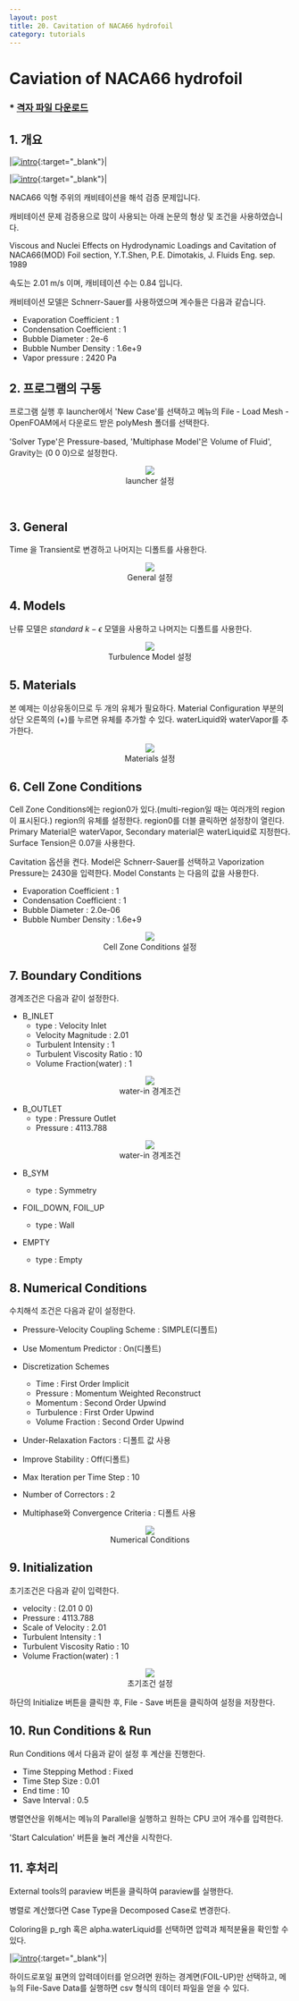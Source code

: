 ```yaml
---
layout: post
title: 20. Cavitation of NACA66 hydrofoil
category: tutorials
---
```


# Caviation of NACA66 hydrofoil

### * [격자 파일 다운로드](https://drive.google.com/file/d/1a6uUi1CKbzZEYa9e4R3-ABR8ZY6LOtKq/view?usp=sharing)

## 1. 개요 

|[![intro](https://github.com/nextfoam/baram-pages/raw/main/screenshots/cavitation/cav-contour.png)](https://github.com/nextfoam/baram-pages/raw/main/screenshots/cavitation/cav-contour.png){:target="_blank"}|

|[![intro](https://github.com/nextfoam/baram-pages/raw/main/screenshots/cavitation/cav-Cp.png)](https://github.com/nextfoam/baram-pages/raw/main/screenshots/cavitation/cav-Cp.png){:target="_blank"}|

NACA66 익형 주위의 캐비테이션을 해석 검증 문제입니다.

캐비테이션 문제 검증용으로 많이 사용되는 아래 논문의 형상 및 조건을 사용하였습니다.

Viscous and Nuclei Effects on Hydrodynamic Loadings and Cavitation of NACA66(MOD) Foil section, Y.T.Shen, P.E. Dimotakis, J. Fluids Eng. sep. 1989

속도는 2.01 m/s 이며, 캐비테이션 수는 0.84 입니다.

캐비테이션 모델은 Schnerr-Sauer를 사용하였으며 계수들은 다음과 같습니다.

* Evaporation Coefficient : 1
* Condensation Coefficient : 1
* Bubble Diameter : 2e-6
* Bubble Number Density : 1.6e+9
* Vapor pressure : 2420 Pa

## 2. 프로그램의 구동

프로그램 실행 후 launcher에서 'New Case'를 선택하고 메뉴의 File - Load Mesh - OpenFOAM에서 다운로드 받은 polyMesh 폴더를 선택한다.

'Solver Type'은 Pressure-based, 'Multiphase Model'은 Volume of Fluid', Gravity는 (0 0 0)으로 설정한다.

<p align='center'>
    <img src="https://github.com/nextfoam/baram-pages/raw/main/screenshots/cavitation/launcher.png"><br> launcher 설정
</p>
<br>

## 3. General

Time 을 Transient로 변경하고 나머지는 디폴트를 사용한다.

<p align='center'>
    <img src="https://github.com/nextfoam/baram-pages/raw/main/screenshots/cavitation/general.png"><br> General 설정
</p>

## 4. Models

난류 모델은 $standard$ $k-\epsilon$ 모델을 사용하고 나머지는 디폴트를 사용한다.

<p align='center'>
    <img src="https://github.com/nextfoam/baram-pages/raw/main/screenshots/cavitation/turbulence.png"><br> Turbulence Model 설정
</p>


## 5. Materials

본 예제는 이상유동이므로 두 개의 유체가 필요하다. Material Configuration 부분의 상단 오른쪽의 (+)를 누르면 유체를 추가할 수 있다. waterLiquid와 waterVapor를 추가한다. 

<p align='center'>
    <img src="https://github.com/nextfoam/baram-pages/raw/main/screenshots/cavitation/material.png"><br> Materials 설정
</p>

## 6. Cell Zone Conditions

Cell Zone Conditions에는 region0가 있다.(multi-region일 때는 여러개의 region이 표시된다.) region의 유체를 설정한다. region0를 더블 클릭하면 설정창이 열린다. Primary Material은 waterVapor, Secondary material은 waterLiquid로 지정한다. Surface Tension은 0.07을 사용한다.

Cavitation 옵션을 켠다. Model은 Schnerr-Sauer를 선택하고 Vaporization Pressure는 2430을 입력한다. Model Constants 는 다음의 값을 사용한다.

* Evaporation Coefficient : 1
* Condensation Coefficient : 1
* Bubble Diameter : 2.0e-06
* Bubble Number Density : 1.6e+9

<p align='center'>
    <img src="https://github.com/nextfoam/baram-pages/raw/main/screenshots/cavitation/region.png"><br> Cell Zone Conditions 설정
</p>

## 7. Boundary Conditions

경계조건은 다음과 같이 설정한다.

+ B\_INLET
    + type : Velocity Inlet
    + Velocity Magnitude : 2.01
    + Turbulent Intensity : 1
    + Turbulent Viscosity Ratio : 10
    + Volume Fraction(water) : 1
  
<p align='center'>
    <img src="https://github.com/nextfoam/baram-pages/raw/main/screenshots/cavitation/inlet.png"><br> water-in 경계조건
</p>

+ B\_OUTLET
    + type : Pressure Outlet
    + Pressure : 4113.788
  
<p align='center'>
    <img src="https://github.com/nextfoam/baram-pages/raw/main/screenshots/cavitation/outlet.png"><br> water-in 경계조건
</p>

+ B\_SYM
    + type : Symmetry
  
+ FOIL\_DOWN, FOIL\_UP
    + type : Wall
  
+ EMPTY
    + type : Empty


## 8. Numerical Conditions

수치해석 조건은 다음과 같이 설정한다.

+ Pressure-Velocity Coupling Scheme : SIMPLE(디폴트)

+ Use Momentum Predictor : On(디폴트)

+ Discretization Schemes
    + Time : First Order Implicit
    + Pressure : Momentum Weighted Reconstruct
    + Momentum : Second Order Upwind
    + Turbulence : First Order Upwind
    + Volume Fraction : Second Order Upwind

+ Under-Relaxation Factors : 디폴트 값 사용

+ Improve Stability : Off(디폴트)

+ Max Iteration per Time Step : 10

+ Number of Correctors : 2

+ Multiphase와 Convergence Criteria : 디폴트 사용
  
<p align='center'>
    <img src="https://github.com/nextfoam/baram-pages/raw/main/screenshots/cavitation/numerical.png"><br> Numerical Conditions
</p>

## 9. Initialization

초기조건은 다음과 같이 입력한다.

+ velocity : (2.01 0 0)
+ Pressure : 4113.788
+ Scale of Velocity : 2.01
+ Turbulent Intensity : 1
+ Turbulent Viscosity Ratio : 10
+ Volume Fraction(water) : 1

<p align='center'>
    <img src="https://github.com/nextfoam/baram-pages/raw/main/screenshots/cavitation/initial.png"><br> 초기조건 설정
</p>

하단의 Initialize 버튼을 클릭한 후, File - Save 버튼을 클릭하여 설정을 저장한다.


## 10. Run Conditions & Run

Run Conditions 에서 다음과 같이 설정 후 계산을 진행한다.

+ Time Stepping Method : Fixed
+ Time Step Size : 0.01
+ End time : 10
+ Save Interval : 0.5

병렬연산을 위해서는 메뉴의 Parallel을 실행하고 원하는 CPU 코어 개수를 입력한다.

'Start Calculation' 버튼을 눌러 계산을 시작한다.

## 11. 후처리

External tools의 paraview 버튼을 클릭하여 paraview를 실행한다.

병렬로 계산했다면 Case Type을 Decomposed Case로 변경한다.

Coloring을 p_rgh 혹은 alpha.waterLiquid를 선택하면 압력과 체적분율을 확인할 수 있다.

|[![intro](https://github.com/nextfoam/baram-pages/raw/main/screenshots/cavitation/cav-contour.png)](https://github.com/nextfoam/baram-pages/raw/main/screenshots/cavitation/cav-contour.png){:target="_blank"}|

하이드로포일 표면의 압력데이터를 얻으려면 원하는 경계면(FOIL\-UP)만 선택하고, 메뉴의 File-Save Data를 실행하면 csv 형식의 데이터 파일을 얻을 수 있다.




